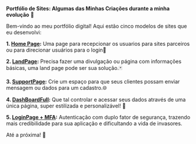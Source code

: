 **Portfólio de Sites: Algumas das Minhas Criações durante a minha evolução** 🌟

Bem-vindo ao meu portfólio digital! Aqui estão cinco modelos de sites que eu desenvolvi:

**1. [Home Page](https://raphaelcarvalh.github.io/QrCodePage/):**
Uma page para recepcionar os usuarios para sites parceiros ou para direcionar usuários para o login📱

**2. [LandPage](https://raphaelcarvalh.github.io/BlogCard/):**
Precisa fazer uma divulgação ou página com informações básicas, uma land page pode ser sua solução.🃏

**3. [SupportPage](https://raphaelcarvalh.github.io/SocialLinksProfile/):**
Crie um espaço para que seus clientes possam enviar mensagem ou dados para um cadastro.🌐

**4. [DashBoardFull](https://raphaelcarvalh.github.io/RecipePage/):**
Que tal controlar e acessar seus dados através de uma única página, super estilizada e personalizável! 🍳

**5. [LoginPage + MFA](https://raphaelcarvalh.github.io/RecipePage/):**
Autenticação com duplo fator de segurança, trazendo mais credibilidade para sua aplicação e dificultando a vida de invasores.

Até a próxima! 🚀

